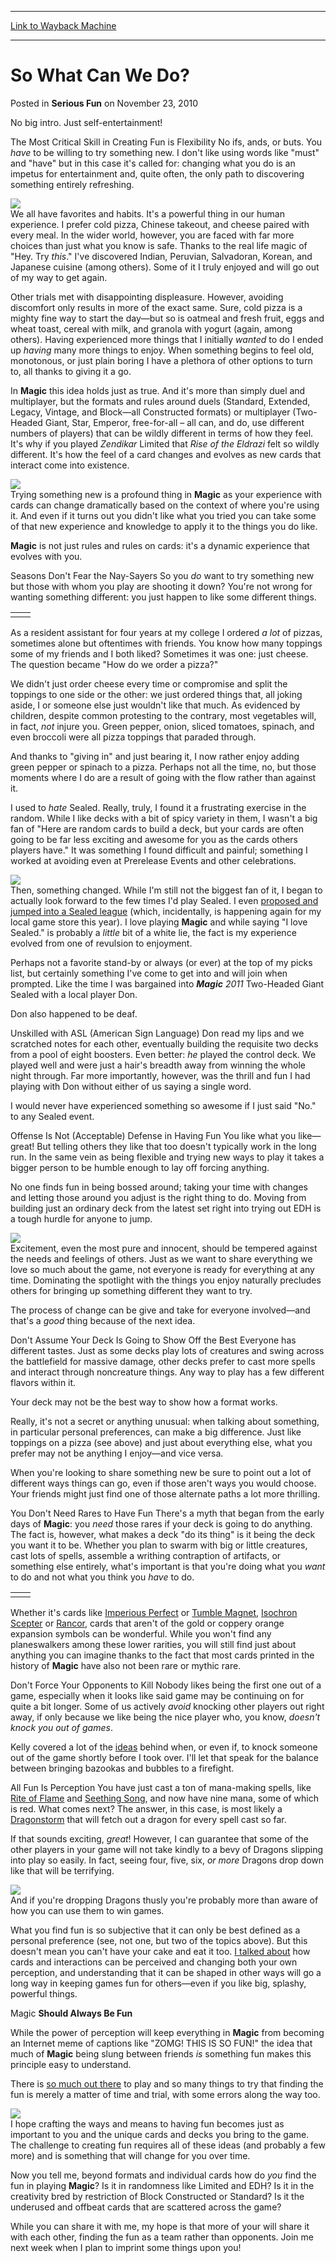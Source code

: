 
---
[Link to Wayback Machine](https://web.archive.org/web/20220625205407/https://magic.wizards.com/en/articles/archive/serious-fun/so-what-can-we-do-2010-11-22)

[_metadata_:description]:- "No big intro. Just self-entertainment!The Most Critical Skill in Creating Fun is FlexibilityNo ifs, ands, or buts. You have to be willing to try something new. I don't like using words like `must` and `have` but in this case it's called for: changing what you do is an impetus for entertainment and, quite often, the only path to discovering something entirely refreshing.We all"
[_metadata_:generator]:- "Drupal 7 (http://drupal.org)"
[_metadata_:node]:- "191201"
[_metadata_:path_date]:- "2010-11-22"
[_metadata_:publish_date]:- "2010-11-23"
[_metadata_:source]:- "div-main-content"
[_metadata_:title]:- "So What Can We Do?"
[_metadata_:wayback_capture_timestamp]:- "2022-06-25 20:54:07"
[_metadata_:wayback_raw_url]:- "https://web.archive.org/web/20220625205407id_/https://magic.wizards.com/en/articles/archive/serious-fun/so-what-can-we-do-2010-11-22"
[_metadata_:wayback_url]:- "https://magic.wizards.com/en/articles/archive/serious-fun/so-what-can-we-do-2010-11-22"
---


So What Can We Do?
==================



 Posted in **Serious Fun**
 on November 23, 2010 










No big intro. Just self-entertainment!

  
The Most Critical Skill in Creating Fun is Flexibility
No ifs, ands, or buts. You *have* to be willing to try something new. I don't like using words like "must" and "have" but in this case it's called for: changing what you do is an impetus for entertainment and, quite often, the only path to discovering something entirely refreshing.

![](https://media.wizards.com/images/magic/daily/sf/sf118_dragonclaw.jpg)  
We all have favorites and habits. It's a powerful thing in our human experience. I prefer cold pizza, Chinese takeout, and cheese paired with every meal. In the wider world, however, you are faced with far more choices than just what you know is safe. Thanks to the real life magic of "Hey. Try *this*." I've discovered Indian, Peruvian, Salvadoran, Korean, and Japanese cuisine (among others). Some of it I truly enjoyed and will go out of my way to get again.

Other trials met with disappointing displeasure. However, avoiding discomfort only results in more of the exact same. Sure, cold pizza is a mighty fine way to start the day—but so is oatmeal and fresh fruit, eggs and wheat toast, cereal with milk, and granola with yogurt (again, among others). Having experienced more things that I initially *wanted* to do I ended up *having* many more things to enjoy. When something begins to feel old, monotonous, or just plain boring I have a plethora of other options to turn to, all thanks to giving it a go.

In **Magic** this idea holds just as true. And it's more than simply duel and multiplayer, but the formats and rules around duels (Standard, Extended, Legacy, Vintage, and Block—all Constructed formats) or multiplayer (Two-Headed Giant, Star, Emperor, free-for-all – all can, and do, use different numbers of players) that can be wildly different in terms of how they feel. It's why if you played *Zendikar* Limited that *Rise of the Eldrazi* felt so wildly different. It's how the feel of a card changes and evolves as new cards that interact come into existence.

[![](https://gatherer.wizards.com/Handlers/Image.ashx?type=card&name=All+Is+Dust)](https://gatherer.wizards.com/Pages/Card/Details.aspx?name=All+Is+Dust)  
Trying something new is a profound thing in **Magic** as your experience with cards can change dramatically based on the context of where you're using it. And even if it turns out you didn't like what you tried you can take some of that new experience and knowledge to apply it to the things you do like.

**Magic** is not just rules and rules on cards: it's a dynamic experience that evolves with you.

Seasons Don't Fear the Nay-Sayers
So you *do* want to try something new but those with whom you play are shooting it down? You're not wrong for wanting something different: you just happen to like some different things.



|  |  |
| --- | --- |
|  |  |

As a resident assistant for four years at my college I ordered *a lot* of pizzas, sometimes alone but oftentimes with friends. You know how many toppings some of my friends and I both liked? Sometimes it was one: just cheese. The question became "How do we order a pizza?"

We didn't just order cheese every time or compromise and split the toppings to one side or the other: we just ordered things that, all joking aside, I or someone else just wouldn't like that much. As evidenced by children, despite common protesting to the contrary, most vegetables will, in fact, *not* injure you. Green pepper, onion, sliced tomatoes, spinach, and even broccoli were all pizza toppings that paraded through.

And thanks to "giving in" and just bearing it, I now rather enjoy adding green pepper or spinach to a pizza. Perhaps not all the time, no, but those moments where I do are a result of going with the flow rather than against it.

I used to *hate* Sealed. Really, truly, I found it a frustrating exercise in the random. While I like decks with a bit of spicy variety in them, I wasn't a big fan of "Here are random cards to build a deck, but your cards are often going to be far less exciting and awesome for you as the cards others players have." It was something I found difficult and painful; something I worked at avoiding even at Prerelease Events and other celebrations.

[![](https://gatherer.wizards.com/Handlers/Image.ashx?type=card&name=Lighthouse+Chronologist)](https://gatherer.wizards.com/Pages/Card/Details.aspx?name=Lighthouse+Chronologist)  
Then, something changed. While I'm still not the biggest fan of it, I began to actually look forward to the few times I'd play Sealed. I even [proposed and jumped into a Sealed league](http://archive.wizards.com/magic/magazine/article.aspx?x=mtg/daily/sf/68) (which, incidentally, is happening again for my local game store this year). I love playing **Magic** and while saying "I love Sealed." is probably a *little* bit of a white lie, the fact is my experience evolved from one of revulsion to enjoyment.

Perhaps not a favorite stand-by or always (or ever) at the top of my picks list, but certainly something I've come to get into and will join when prompted. Like the time I was bargained into ***Magic** 2011* Two-Headed Giant Sealed with a local player Don.

Don also happened to be deaf.

Unskilled with ASL (American Sign Language) Don read my lips and we scratched notes for each other, eventually building the requisite two decks from a pool of eight boosters. Even better: *he* played the control deck. We played well and were just a hair's breadth away from winning the whole night through. Far more importantly, however, was the thrill and fun I had playing with Don without either of us saying a single word.

I would never have experienced something so awesome if I just said "No." to any Sealed event.

Offense Is Not (Acceptable) Defense in Having Fun
You like what you like—great! But telling others they like that too doesn't typically work in the long run. In the same vein as being flexible and trying new ways to play it takes a bigger person to be humble enough to lay off forcing anything.

No one finds fun in being bossed around; taking your time with changes and letting those around you adjust is the right thing to do. Moving from building just an ordinary deck from the latest set right into trying out EDH is a tough hurdle for anyone to jump.

[![](https://gatherer.wizards.com/Handlers/Image.ashx?type=card&name=Child+of+Alara)](https://gatherer.wizards.com/Pages/Card/Details.aspx?name=Child+of+Alara)  
Excitement, even the most pure and innocent, should be tempered against the needs and feelings of others. Just as we want to share everything we love so much about the game, not everyone is ready for everything at any time. Dominating the spotlight with the things you enjoy naturally precludes others for bringing up something different they want to try.

The process of change can be give and take for everyone involved—and that's a *good* thing because of the next idea.

Don't Assume Your Deck Is Going to Show Off the Best
Everyone has different tastes. Just as some decks play lots of creatures and swing across the battlefield for massive damage, other decks prefer to cast more spells and interact through noncreature things. Any way to play has a few different flavors within it.

Your deck may not be the best way to show how a format works.

Really, it's not a secret or anything unusual: when talking about something, in particular personal preferences, can make a big difference. Just like toppings on a pizza (see above) and just about everything else, what you prefer may not be anything I enjoy—and vice versa.

When you're looking to share something new be sure to point out a lot of different ways things can go, even if those aren't ways you would choose. Your friends might just find one of those alternate paths a lot more thrilling.

You Don't Need Rares to Have Fun
There's a myth that began from the early days of **Magic**: you *need* those rares if your deck is going to do anything. The fact is, however, what makes a deck "do its thing" is it being the deck you want it to be. Whether you plan to swarm with big or little creatures, cast lots of spells, assemble a writhing contraption of artifacts, or something else entirely, what's important is that you're doing what you *want* to do and not what you think you *have* to do.



|  |  |
| --- | --- |
|  |  |

Whether it's cards like [Imperious Perfect](https://gatherer.wizards.com/Pages/Card/Details.aspx?name=Imperious+Perfect) or [Tumble Magnet](https://gatherer.wizards.com/Pages/Card/Details.aspx?name=Tumble+Magnet), [Isochron Scepter](https://gatherer.wizards.com/Pages/Card/Details.aspx?name=Isochron+Scepter) or [Rancor](https://gatherer.wizards.com/Pages/Card/Details.aspx?name=Rancor), cards that aren't of the gold or coppery orange expansion symbols can be wonderful. While you won't find any planeswalkers among these lower rarities, you will still find just about anything you can imagine thanks to the fact that most cards printed in the history of **Magic** have also not been rare or mythic rare.

Don't Force Your Opponents to Kill
Nobody likes being the first one out of a game, especially when it looks like said game may be continuing on for quite a bit longer. Some of us actively *avoid* knocking other players out right away, if only because we like being the nice player who, you know, *doesn't knock you out of games*.

Kelly covered a lot of the [ideas](http://archive.wizards.com/Magic/Magazine/Article.aspx?x=mtg/daily/sf/51) behind when, or even if, to knock someone out of the game shortly before I took over. I'll let that speak for the balance between bringing bazookas and bubbles to a firefight.

All Fun Is Perception
You have just cast a ton of mana-making spells, like [Rite of Flame](https://gatherer.wizards.com/Pages/Card/Details.aspx?name=Rite+of+Flame) and [Seething Song](https://gatherer.wizards.com/Pages/Card/Details.aspx?name=Seething+Song), and now have nine mana, some of which is red. What comes next? The answer, in this case, is most likely a [Dragonstorm](https://gatherer.wizards.com/Pages/Card/Details.aspx?name=Dragonstorm) that will fetch out a dragon for every spell cast so far.

If that sounds exciting, *great*! However, I can guarantee that some of the other players in your game will not take kindly to a bevy of Dragons slipping into play so easily. In fact, seeing four, five, six, *or more* Dragons drop down like that will be terrifying.

![](https://media.wizards.com/images/magic/daily/sf/sf118_dragonstorm.jpg)  
And if you're dropping Dragons thusly you're probably more than aware of how you can use them to win games.

What you find fun is so subjective that it can only be best defined as a personal preference (see, not one, but two of the topics above). But this doesn't mean you can't have your cake and eat it too. [I talked about](http://archive.wizards.com/magic/magazine/Article.aspx?x=mtg/daily/sf/94) how cards and interactions can be perceived and changing both your own perception, and understanding that it can be shaped in other ways will go a long way in keeping games fun for others—even if you like big, splashy, powerful things.

Magic **Should Always Be Fun**

While the power of perception will keep everything in **Magic** from becoming an Internet meme of captions like "ZOMG! THIS IS SO FUN!" the idea that much of **Magic** being slung between friends *is* something fun makes this principle easy to understand.

There is [so much out there](http://archive.wizards.com/Magic/Magazine/Article.aspx?x=mtg/daily/sf/83) to play and so many things to try that finding the fun is merely a matter of time and trial, with some errors along the way too.

[![](https://gatherer.wizards.com/Handlers/Image.ashx?type=card&name=Strategy%2C+Schmategy)](https://gatherer.wizards.com/Pages/Card/Details.aspx?name=Strategy%2C+Schmategy)  
I hope crafting the ways and means to having fun becomes just as important to you and the unique cards and decks you bring to the game. The challenge to creating fun requires all of these ideas (and probably a few more) and is something that will change for you over time.

Now you tell me, beyond formats and individual cards how do *you* find the fun in playing **Magic**? Is it in randomness like Limited and EDH? Is it in the creativity bred by restriction of Block Constructed or Standard? Is it the underused and offbeat cards that are scattered across the game?

While you can share it with me, my hope is that more of your will share it with each other, finding the fun as a team rather than opponents. Join me next week when I plan to imprint some things upon you!







